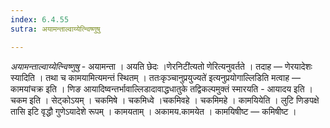 ```yaml
---
index: 6.4.55
sutra: अयामन्ताल्वाय्येत्न्विष्णुषु

---
```

_अयामन्ताल्वाय्येत्न्विष्णुषु_ - अयामन्ता । अयति छेदः ।णेरनिटी॑त्यतो णेरित्यनुवर्तते । तदाह — णेरयादेशः स्यादिति । तथा च कामयामित्यमन्तं स्थितम् । ततःकृञ्चानुप्रयुज्यते॑ इत्यनुप्रयोगाल्लिडिति मत्वाह —  कामयांचक्र इति । णिङ आयादिष्वन्तर्भावाल्लिडादावाद्धधातुके तद्विकल्पमुक्तं स्मारयति - आयादय इति । चकम इति । सेट्कोऽयम् । चकमिषे । चकमिध्वे ।चकमिवहे । चकमिमहे । कामयियेति । लुटि णिङपक्षे तासि इटि वृद्धौ गुणेऽयादेशे रूपम् । कामयताम् । अकामय.कामयेत । कामयिषीष्ट — कमिषीष्ट । 